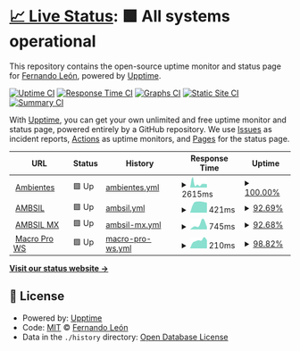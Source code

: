 # [📈 Live Status](https://fk-solutions.github.io/monitoring): <!--live status--> **🟩 All systems operational**

This repository contains the open-source uptime monitor and status page for [Fernando León](https://devtocloud.com), powered by [Upptime](https://github.com/upptime/upptime).

[![Uptime CI](https://github.com/fk-solutions/monitoring/workflows/Uptime%20CI/badge.svg)](https://github.com/fk-solutions/monitoring/actions?query=workflow%3A%22Uptime+CI%22)
[![Response Time CI](https://github.com/fk-solutions/monitoring/workflows/Response%20Time%20CI/badge.svg)](https://github.com/fk-solutions/monitoring/actions?query=workflow%3A%22Response+Time+CI%22)
[![Graphs CI](https://github.com/fk-solutions/monitoring/workflows/Graphs%20CI/badge.svg)](https://github.com/fk-solutions/monitoring/actions?query=workflow%3A%22Graphs+CI%22)
[![Static Site CI](https://github.com/fk-solutions/monitoring/workflows/Static%20Site%20CI/badge.svg)](https://github.com/fk-solutions/monitoring/actions?query=workflow%3A%22Static+Site+CI%22)
[![Summary CI](https://github.com/fk-solutions/monitoring/workflows/Summary%20CI/badge.svg)](https://github.com/fk-solutions/monitoring/actions?query=workflow%3A%22Summary+CI%22)

With [Upptime](https://upptime.js.org), you can get your own unlimited and free uptime monitor and status page, powered entirely by a GitHub repository. We use [Issues](https://github.com/fk-solutions/monitoring/issues) as incident reports, [Actions](https://github.com/fk-solutions/monitoring/actions) as uptime monitors, and [Pages](https://demo.upptime.js.org) for the status page.

<!--start: status pages-->
<!-- This summary is generated by Upptime (https://github.com/upptime/upptime) -->
<!-- Do not edit this manually, your changes will be overwritten -->
<!-- prettier-ignore -->
| URL | Status | History | Response Time | Uptime |
| --- | ------ | ------- | ------------- | ------ |
| <img alt="" src="https://favicons.githubusercontent.com/ambientesproductosdelimpieza.com" height="13"> [Ambientes](https://ambientesproductosdelimpieza.com/) | 🟩 Up | [ambientes.yml](https://github.com/FK-Solutions/monitoring/commits/HEAD/history/ambientes.yml) | <details><summary><img alt="Response time graph" src="./graphs/ambientes/response-time-week.png" height="20"> 2615ms</summary><br><a href="https://fk-solutions.github.io/monitoring/history/ambientes"><img alt="Response time 2615" src="https://img.shields.io/endpoint?url=https%3A%2F%2Fraw.githubusercontent.com%2FFK-Solutions%2Fmonitoring%2FHEAD%2Fapi%2Fambientes%2Fresponse-time.json"></a><br><a href="https://fk-solutions.github.io/monitoring/history/ambientes"><img alt="24-hour response time 2352" src="https://img.shields.io/endpoint?url=https%3A%2F%2Fraw.githubusercontent.com%2FFK-Solutions%2Fmonitoring%2FHEAD%2Fapi%2Fambientes%2Fresponse-time-day.json"></a><br><a href="https://fk-solutions.github.io/monitoring/history/ambientes"><img alt="7-day response time 2615" src="https://img.shields.io/endpoint?url=https%3A%2F%2Fraw.githubusercontent.com%2FFK-Solutions%2Fmonitoring%2FHEAD%2Fapi%2Fambientes%2Fresponse-time-week.json"></a><br><a href="https://fk-solutions.github.io/monitoring/history/ambientes"><img alt="30-day response time 2615" src="https://img.shields.io/endpoint?url=https%3A%2F%2Fraw.githubusercontent.com%2FFK-Solutions%2Fmonitoring%2FHEAD%2Fapi%2Fambientes%2Fresponse-time-month.json"></a><br><a href="https://fk-solutions.github.io/monitoring/history/ambientes"><img alt="1-year response time 2615" src="https://img.shields.io/endpoint?url=https%3A%2F%2Fraw.githubusercontent.com%2FFK-Solutions%2Fmonitoring%2FHEAD%2Fapi%2Fambientes%2Fresponse-time-year.json"></a></details> | <details><summary><a href="https://fk-solutions.github.io/monitoring/history/ambientes">100.00%</a></summary><a href="https://fk-solutions.github.io/monitoring/history/ambientes"><img alt="All-time uptime 100.00%" src="https://img.shields.io/endpoint?url=https%3A%2F%2Fraw.githubusercontent.com%2FFK-Solutions%2Fmonitoring%2FHEAD%2Fapi%2Fambientes%2Fuptime.json"></a><br><a href="https://fk-solutions.github.io/monitoring/history/ambientes"><img alt="24-hour uptime 100.00%" src="https://img.shields.io/endpoint?url=https%3A%2F%2Fraw.githubusercontent.com%2FFK-Solutions%2Fmonitoring%2FHEAD%2Fapi%2Fambientes%2Fuptime-day.json"></a><br><a href="https://fk-solutions.github.io/monitoring/history/ambientes"><img alt="7-day uptime 100.00%" src="https://img.shields.io/endpoint?url=https%3A%2F%2Fraw.githubusercontent.com%2FFK-Solutions%2Fmonitoring%2FHEAD%2Fapi%2Fambientes%2Fuptime-week.json"></a><br><a href="https://fk-solutions.github.io/monitoring/history/ambientes"><img alt="30-day uptime 100.00%" src="https://img.shields.io/endpoint?url=https%3A%2F%2Fraw.githubusercontent.com%2FFK-Solutions%2Fmonitoring%2FHEAD%2Fapi%2Fambientes%2Fuptime-month.json"></a><br><a href="https://fk-solutions.github.io/monitoring/history/ambientes"><img alt="1-year uptime 100.00%" src="https://img.shields.io/endpoint?url=https%3A%2F%2Fraw.githubusercontent.com%2FFK-Solutions%2Fmonitoring%2FHEAD%2Fapi%2Fambientes%2Fuptime-year.json"></a></details>
| <img alt="" src="https://favicons.githubusercontent.com/ambsil.com.mx" height="13"> [AMBSIL](http://ambsil.com.mx) | 🟩 Up | [ambsil.yml](https://github.com/FK-Solutions/monitoring/commits/HEAD/history/ambsil.yml) | <details><summary><img alt="Response time graph" src="./graphs/ambsil/response-time-week.png" height="20"> 421ms</summary><br><a href="https://fk-solutions.github.io/monitoring/history/ambsil"><img alt="Response time 421" src="https://img.shields.io/endpoint?url=https%3A%2F%2Fraw.githubusercontent.com%2FFK-Solutions%2Fmonitoring%2FHEAD%2Fapi%2Fambsil%2Fresponse-time.json"></a><br><a href="https://fk-solutions.github.io/monitoring/history/ambsil"><img alt="24-hour response time 396" src="https://img.shields.io/endpoint?url=https%3A%2F%2Fraw.githubusercontent.com%2FFK-Solutions%2Fmonitoring%2FHEAD%2Fapi%2Fambsil%2Fresponse-time-day.json"></a><br><a href="https://fk-solutions.github.io/monitoring/history/ambsil"><img alt="7-day response time 421" src="https://img.shields.io/endpoint?url=https%3A%2F%2Fraw.githubusercontent.com%2FFK-Solutions%2Fmonitoring%2FHEAD%2Fapi%2Fambsil%2Fresponse-time-week.json"></a><br><a href="https://fk-solutions.github.io/monitoring/history/ambsil"><img alt="30-day response time 421" src="https://img.shields.io/endpoint?url=https%3A%2F%2Fraw.githubusercontent.com%2FFK-Solutions%2Fmonitoring%2FHEAD%2Fapi%2Fambsil%2Fresponse-time-month.json"></a><br><a href="https://fk-solutions.github.io/monitoring/history/ambsil"><img alt="1-year response time 421" src="https://img.shields.io/endpoint?url=https%3A%2F%2Fraw.githubusercontent.com%2FFK-Solutions%2Fmonitoring%2FHEAD%2Fapi%2Fambsil%2Fresponse-time-year.json"></a></details> | <details><summary><a href="https://fk-solutions.github.io/monitoring/history/ambsil">92.69%</a></summary><a href="https://fk-solutions.github.io/monitoring/history/ambsil"><img alt="All-time uptime 92.69%" src="https://img.shields.io/endpoint?url=https%3A%2F%2Fraw.githubusercontent.com%2FFK-Solutions%2Fmonitoring%2FHEAD%2Fapi%2Fambsil%2Fuptime.json"></a><br><a href="https://fk-solutions.github.io/monitoring/history/ambsil"><img alt="24-hour uptime 100.00%" src="https://img.shields.io/endpoint?url=https%3A%2F%2Fraw.githubusercontent.com%2FFK-Solutions%2Fmonitoring%2FHEAD%2Fapi%2Fambsil%2Fuptime-day.json"></a><br><a href="https://fk-solutions.github.io/monitoring/history/ambsil"><img alt="7-day uptime 92.69%" src="https://img.shields.io/endpoint?url=https%3A%2F%2Fraw.githubusercontent.com%2FFK-Solutions%2Fmonitoring%2FHEAD%2Fapi%2Fambsil%2Fuptime-week.json"></a><br><a href="https://fk-solutions.github.io/monitoring/history/ambsil"><img alt="30-day uptime 92.69%" src="https://img.shields.io/endpoint?url=https%3A%2F%2Fraw.githubusercontent.com%2FFK-Solutions%2Fmonitoring%2FHEAD%2Fapi%2Fambsil%2Fuptime-month.json"></a><br><a href="https://fk-solutions.github.io/monitoring/history/ambsil"><img alt="1-year uptime 92.69%" src="https://img.shields.io/endpoint?url=https%3A%2F%2Fraw.githubusercontent.com%2FFK-Solutions%2Fmonitoring%2FHEAD%2Fapi%2Fambsil%2Fuptime-year.json"></a></details>
| <img alt="" src="https://favicons.githubusercontent.com/ambsil.mx" height="13"> [AMBSIL MX](http://ambsil.mx) | 🟩 Up | [ambsil-mx.yml](https://github.com/FK-Solutions/monitoring/commits/HEAD/history/ambsil-mx.yml) | <details><summary><img alt="Response time graph" src="./graphs/ambsil-mx/response-time-week.png" height="20"> 745ms</summary><br><a href="https://fk-solutions.github.io/monitoring/history/ambsil-mx"><img alt="Response time 745" src="https://img.shields.io/endpoint?url=https%3A%2F%2Fraw.githubusercontent.com%2FFK-Solutions%2Fmonitoring%2FHEAD%2Fapi%2Fambsil-mx%2Fresponse-time.json"></a><br><a href="https://fk-solutions.github.io/monitoring/history/ambsil-mx"><img alt="24-hour response time 384" src="https://img.shields.io/endpoint?url=https%3A%2F%2Fraw.githubusercontent.com%2FFK-Solutions%2Fmonitoring%2FHEAD%2Fapi%2Fambsil-mx%2Fresponse-time-day.json"></a><br><a href="https://fk-solutions.github.io/monitoring/history/ambsil-mx"><img alt="7-day response time 745" src="https://img.shields.io/endpoint?url=https%3A%2F%2Fraw.githubusercontent.com%2FFK-Solutions%2Fmonitoring%2FHEAD%2Fapi%2Fambsil-mx%2Fresponse-time-week.json"></a><br><a href="https://fk-solutions.github.io/monitoring/history/ambsil-mx"><img alt="30-day response time 745" src="https://img.shields.io/endpoint?url=https%3A%2F%2Fraw.githubusercontent.com%2FFK-Solutions%2Fmonitoring%2FHEAD%2Fapi%2Fambsil-mx%2Fresponse-time-month.json"></a><br><a href="https://fk-solutions.github.io/monitoring/history/ambsil-mx"><img alt="1-year response time 745" src="https://img.shields.io/endpoint?url=https%3A%2F%2Fraw.githubusercontent.com%2FFK-Solutions%2Fmonitoring%2FHEAD%2Fapi%2Fambsil-mx%2Fresponse-time-year.json"></a></details> | <details><summary><a href="https://fk-solutions.github.io/monitoring/history/ambsil-mx">92.68%</a></summary><a href="https://fk-solutions.github.io/monitoring/history/ambsil-mx"><img alt="All-time uptime 92.68%" src="https://img.shields.io/endpoint?url=https%3A%2F%2Fraw.githubusercontent.com%2FFK-Solutions%2Fmonitoring%2FHEAD%2Fapi%2Fambsil-mx%2Fuptime.json"></a><br><a href="https://fk-solutions.github.io/monitoring/history/ambsil-mx"><img alt="24-hour uptime 100.00%" src="https://img.shields.io/endpoint?url=https%3A%2F%2Fraw.githubusercontent.com%2FFK-Solutions%2Fmonitoring%2FHEAD%2Fapi%2Fambsil-mx%2Fuptime-day.json"></a><br><a href="https://fk-solutions.github.io/monitoring/history/ambsil-mx"><img alt="7-day uptime 92.68%" src="https://img.shields.io/endpoint?url=https%3A%2F%2Fraw.githubusercontent.com%2FFK-Solutions%2Fmonitoring%2FHEAD%2Fapi%2Fambsil-mx%2Fuptime-week.json"></a><br><a href="https://fk-solutions.github.io/monitoring/history/ambsil-mx"><img alt="30-day uptime 92.68%" src="https://img.shields.io/endpoint?url=https%3A%2F%2Fraw.githubusercontent.com%2FFK-Solutions%2Fmonitoring%2FHEAD%2Fapi%2Fambsil-mx%2Fuptime-month.json"></a><br><a href="https://fk-solutions.github.io/monitoring/history/ambsil-mx"><img alt="1-year uptime 92.68%" src="https://img.shields.io/endpoint?url=https%3A%2F%2Fraw.githubusercontent.com%2FFK-Solutions%2Fmonitoring%2FHEAD%2Fapi%2Fambsil-mx%2Fuptime-year.json"></a></details>
| <img alt="" src="https://favicons.githubusercontent.com/portalmacropro.com.mx" height="13"> [Macro Pro WS](http://portalmacropro.com.mx/srvCFDi33/service1.asmx) | 🟩 Up | [macro-pro-ws.yml](https://github.com/FK-Solutions/monitoring/commits/HEAD/history/macro-pro-ws.yml) | <details><summary><img alt="Response time graph" src="./graphs/macro-pro-ws/response-time-week.png" height="20"> 210ms</summary><br><a href="https://fk-solutions.github.io/monitoring/history/macro-pro-ws"><img alt="Response time 210" src="https://img.shields.io/endpoint?url=https%3A%2F%2Fraw.githubusercontent.com%2FFK-Solutions%2Fmonitoring%2FHEAD%2Fapi%2Fmacro-pro-ws%2Fresponse-time.json"></a><br><a href="https://fk-solutions.github.io/monitoring/history/macro-pro-ws"><img alt="24-hour response time 291" src="https://img.shields.io/endpoint?url=https%3A%2F%2Fraw.githubusercontent.com%2FFK-Solutions%2Fmonitoring%2FHEAD%2Fapi%2Fmacro-pro-ws%2Fresponse-time-day.json"></a><br><a href="https://fk-solutions.github.io/monitoring/history/macro-pro-ws"><img alt="7-day response time 210" src="https://img.shields.io/endpoint?url=https%3A%2F%2Fraw.githubusercontent.com%2FFK-Solutions%2Fmonitoring%2FHEAD%2Fapi%2Fmacro-pro-ws%2Fresponse-time-week.json"></a><br><a href="https://fk-solutions.github.io/monitoring/history/macro-pro-ws"><img alt="30-day response time 210" src="https://img.shields.io/endpoint?url=https%3A%2F%2Fraw.githubusercontent.com%2FFK-Solutions%2Fmonitoring%2FHEAD%2Fapi%2Fmacro-pro-ws%2Fresponse-time-month.json"></a><br><a href="https://fk-solutions.github.io/monitoring/history/macro-pro-ws"><img alt="1-year response time 210" src="https://img.shields.io/endpoint?url=https%3A%2F%2Fraw.githubusercontent.com%2FFK-Solutions%2Fmonitoring%2FHEAD%2Fapi%2Fmacro-pro-ws%2Fresponse-time-year.json"></a></details> | <details><summary><a href="https://fk-solutions.github.io/monitoring/history/macro-pro-ws">98.82%</a></summary><a href="https://fk-solutions.github.io/monitoring/history/macro-pro-ws"><img alt="All-time uptime 98.82%" src="https://img.shields.io/endpoint?url=https%3A%2F%2Fraw.githubusercontent.com%2FFK-Solutions%2Fmonitoring%2FHEAD%2Fapi%2Fmacro-pro-ws%2Fuptime.json"></a><br><a href="https://fk-solutions.github.io/monitoring/history/macro-pro-ws"><img alt="24-hour uptime 97.13%" src="https://img.shields.io/endpoint?url=https%3A%2F%2Fraw.githubusercontent.com%2FFK-Solutions%2Fmonitoring%2FHEAD%2Fapi%2Fmacro-pro-ws%2Fuptime-day.json"></a><br><a href="https://fk-solutions.github.io/monitoring/history/macro-pro-ws"><img alt="7-day uptime 98.82%" src="https://img.shields.io/endpoint?url=https%3A%2F%2Fraw.githubusercontent.com%2FFK-Solutions%2Fmonitoring%2FHEAD%2Fapi%2Fmacro-pro-ws%2Fuptime-week.json"></a><br><a href="https://fk-solutions.github.io/monitoring/history/macro-pro-ws"><img alt="30-day uptime 98.82%" src="https://img.shields.io/endpoint?url=https%3A%2F%2Fraw.githubusercontent.com%2FFK-Solutions%2Fmonitoring%2FHEAD%2Fapi%2Fmacro-pro-ws%2Fuptime-month.json"></a><br><a href="https://fk-solutions.github.io/monitoring/history/macro-pro-ws"><img alt="1-year uptime 98.82%" src="https://img.shields.io/endpoint?url=https%3A%2F%2Fraw.githubusercontent.com%2FFK-Solutions%2Fmonitoring%2FHEAD%2Fapi%2Fmacro-pro-ws%2Fuptime-year.json"></a></details>

<!--end: status pages-->

[**Visit our status website →**](https://demo.upptime.js.org)

## 📄 License

- Powered by: [Upptime](https://github.com/upptime/upptime)
- Code: [MIT](./LICENSE) © [Fernando León](https://devtocloud.com)
- Data in the `./history` directory: [Open Database License](https://opendatacommons.org/licenses/odbl/1-0/)
